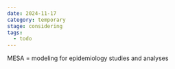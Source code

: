 ```yaml
---
date: 2024-11-17
category: temporary
stage: considering
tags:
  - todo
---
```


MESA = modeling for epidemiology studies and analyses